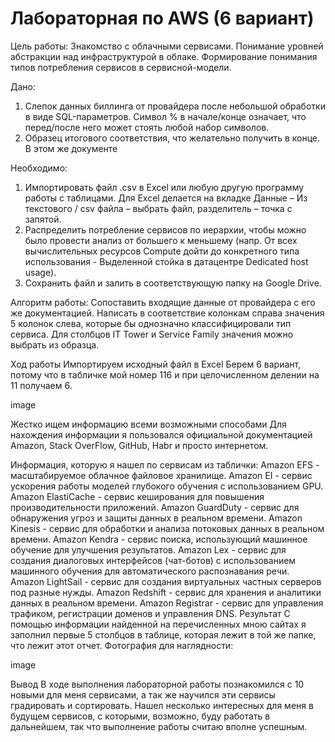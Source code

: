 # Лабораторная по AWS (6 вариант)

Цель работы:
Знакомство с облачными сервисами. Понимание уровней абстракции над инфраструктурой в облаке. Формирование понимания типов потребления сервисов в сервисной-модели.

Дано:
1. Слепок данных биллинга от провайдера после небольшой обработки в виде SQL-параметров. Символ % в начале/конце означает, что перед/после него может стоять любой набор символов.
2. Образец итогового соответствия, что желательно получить в конце. В этом же документе

Необходимо:
1. Импортировать файл .csv в Excel или любую другую программу работы с таблицами. Для Excel делается на вкладке Данные – Из текстового / csv файла – выбрать файл, разделитель – точка с запятой.
2. Распределить потребление сервисов по иерархии, чтобы можно было провести анализ от большего к меньшему (напр. От всех вычислительных ресурсов Compute дойти до конкретного типа использования - Выделенной стойка в датацентре Dedicated host usage).
3. Сохранить файл и залить в соответствующую папку на Google Drive.

Алгоритм работы:
Сопоставить входящие данные от провайдера с его же документацией. Написать в соответствие колонкам справа значения 5 колонок слева, которые бы однозначно классифицировали тип сервиса. Для столбцов IT Tower и Service Family значения можно выбрать из образца.

Ход работы
Импортируем исходный файл в Excel
Берем 6 вариант, потому что в табличке мой номер 116 и при целочисленном делении на 11 получаем 6.

image

Жестко ищем информацию всеми возможными способами
Для нахождения информации я пользовался официальной документацией Amazon, Stack OverFlow, GitHub, Habr и просто интернетом.

Информация, которую я нашел по сервисам из таблички:
Amazon EFS - масштабируемое облачное файловое хранилище.
Amazon EI - сервис ускорения работы моделей глубокого обучения с использованием GPU.
Amazon ElastiCache - сервис кеширования для повышения производительности приложений.
Amazon GuardDuty - сервис для обнаружения угроз и защиты данных в реальном времени.
Amazon Kinesis - сервис для обработки и анализа потоковых данных в реальном времени.
Amazon Kendra - сервис поиска, использующий машинное обучение для улучшения результатов.
Amazon Lex - сервис для создания диалоговых интерфейсов (чат-ботов) с использованием машинного обучения для автоматического распознавания речи.
Amazon LightSail - сервис для создания виртуальных частных серверов под разные нужды.
Amazon Redshift - сервис для хранения и аналитики данных в реальном времени.
Amazon Registrar - сервис для управления трафиком, регистрации доменов и управления DNS.
Результат
С помощью информации найденной на перечисленных мною сайтах я заполнил первые 5 столбцов в таблице, которая лежит в той же папке, что лежит этот отчет. Фотография для наглядности:

image

Вывод
В ходе выполнения лабораторной работы познакомился с 10 новыми для меня сервисами, а так же научился эти сервисы градировать и сортировать. Нашел несколько интересных для меня в будущем сервисов, с которыми, возможно, буду работать в дальнейшем, так что выполнение работы считаю вполне успешным.
